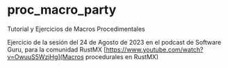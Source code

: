 # proc_macro_party
Tutorial y Ejercicios de Macros Procedimentales

Ejercicio de la sesión del 24 de Agosto de 2023 en el podcast de Software Guru, para la comunidad
RustMX
[https://www.youtube.com/watch?v=OwuuS5WzjHg](Macros procedurales en RustMX)

